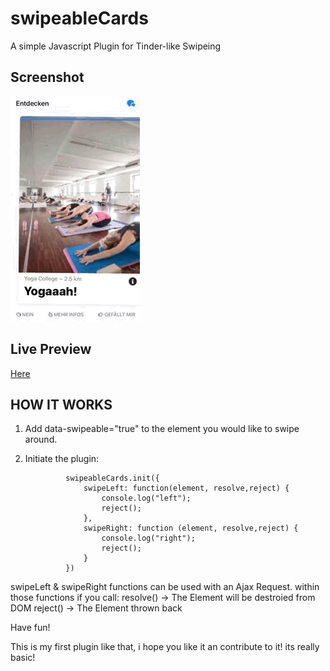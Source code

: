 # swipeableCards
A simple Javascript Plugin for Tinder-like Swipeing

## Screenshot

<a href="https://raw.githubusercontent.com/elzahaby/swipeableCards/master/screen.gif">
<img src="https://raw.githubusercontent.com/elzahaby/swipeableCards/master/screen.gif"></a>


## Live Preview
<a href="https://htmlpreview.github.io/?https://github.com/elzahaby/swipeableCards/blob/master/preview/index.html">Here</a>

## HOW IT WORKS

1. Add  data-swipeable="true" to the element you would like to swipe around.

2. Initiate the plugin:

				swipeableCards.init({
					swipeLeft: function(element, resolve,reject) {
						console.log("left");
						reject();
					},
					swipeRight: function (element, resolve,reject) {
						console.log("right");
						reject();
					}
				})
        
swipeLeft & swipeRight functions can be used with an Ajax Request.
within those functions if you call:
resolve() -> The Element will be destroied from DOM
reject() -> The Element thrown back

Have fun! 

This is my first plugin like that, i hope you like it an contribute to it! its really basic!
